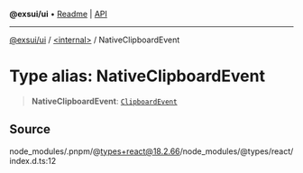 **@exsui/ui** • [Readme](../../README.md) \| [API](../../globals.md)

***

[@exsui/ui](../../README.md) / [\<internal\>](../README.md) / NativeClipboardEvent

# Type alias: NativeClipboardEvent

> **NativeClipboardEvent**: [`ClipboardEvent`]( https://developer.mozilla.org/docs/Web/API/ClipboardEvent )

## Source

node\_modules/.pnpm/@types+react@18.2.66/node\_modules/@types/react/index.d.ts:12
